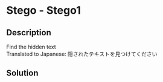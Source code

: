 <h1> Stego - Stego1 </h1>

## Description
Find the hidden text<br>
Translated to Japanese:
隠されたテキストを見つけてください
## Solution

